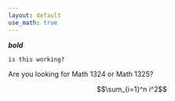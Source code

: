 ```yaml
---
layout: default
use_math: true
---
```


***bold***

`is this working?`

Are you looking for Math 1324 or Math 1325?

$$\sum_{i=1}^n i^2$$

